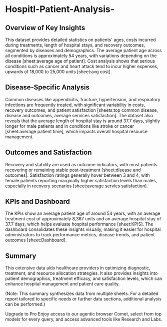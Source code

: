 # Hospitl-Patient-Analysis-

## Overview of Key Insights
This dataset provides detailed statistics on patients' ages, costs incurred during treatments, length of hospital stays, and recovery outcomes, segmented by diseases and demographics. The average patient age across all conditions is approximately 54 years, with variations depending on the disease [sheet:average age of patient]. Cost analysis shows that serious conditions such as cancer and heart attack tend to incur higher expenses, upwards of 18,000 to 25,000 units [sheet:avg cost].​

## Disease-Specific Analysis
Common diseases like appendicitis, fracture, hypertension, and respiratory infections are frequently treated, with significant variability in costs, recovery outcomes, and patient satisfaction [sheets:top common disease, disease and outcomes, average services satisfaction]. The dataset also reveals that the average length of hospital stay is around 37.7 days, slightly longer for male patients and in conditions like stroke or cancer [sheet:average patient time], which impacts overall hospital resource management.

## Outcomes and Satisfaction
Recovery and stability are used as outcome indicators, with most patients recovering or remaining stable post-treatment [sheet:disease and outcomes]. Satisfaction ratings generally hover between 3 and 4, with female patients reporting marginally higher satisfaction levels than males, especially in recovery scenarios [sheet:average servies satisfaction].

## KPIs and Dashboard
The KPIs show an average patient age of around 54 years, with an average treatment cost of approximately 8,367 units and an average hospital stay of 37.7 days, which helps evaluate hospital performance [sheet:KPIS]. The dashboard consolidates these insights visually, making it easier for hospital administrators to track performance metrics, disease trends, and patient outcomes [sheet:Dashboard].

## Summary
This extensive data aids healthcare providers in optimizing diagnostic, treatment, and resource allocation strategies. It also provides insights into patient demographics, treatment efficacy, and satisfaction levels, which can enhance hospital management and patient care quality.

(Note: This summary synthesizes data from multiple sheets. For a detailed report tailored to specific needs or further data sections, additional analysis can be performed.)






Upgrade to Pro
Enjoy access to our agentic browser Comet, select from top models for every query, and access advanced tools like Research and Labs.
